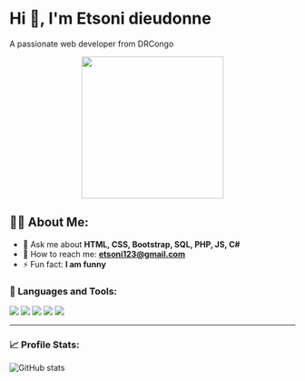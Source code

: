 # Hi 👋, I'm Etsoni dieudonne
A passionate web developer from DRCongo

<p align="center">
  <img src="https://user-images.githubusercontent.com/your-image-link-here.png" width="250"/>
</p>

## 🧑‍💻 About Me:


- 💬 Ask me about **HTML, CSS, Bootstrap, SQL, PHP, JS, C#**
- 📧 How to reach me: **[etsoni123@gmail.com](mailto:etsoni123@gmail.com)**  
- ⚡ Fun fact: **I am funny**

### 🚀 Languages and Tools:
<p align="left">
  <img src="https://img.shields.io/badge/HTML5-E34F26?logo=html5&logoColor=white" />
  <img src="https://img.shields.io/badge/CSS3-1572B6?logo=css3&logoColor=white" />
  <img src="https://img.shields.io/badge/JavaScript-323330?logo=javascript&logoColor=F7DF1E" />
  <img src="https://img.shields.io/badge/PHP-777BB4?logo=php&logoColor=white" />
  <img src="https://img.shields.io/badge/MySQL-00000F?logo=mysql&logoColor=white" />
 
</p>

---

### 📈 Profile Stats:

![GitHub stats](https://github-readme-stats.vercel.app/api?username=Baraka24&show_icons=true&theme=radical)
